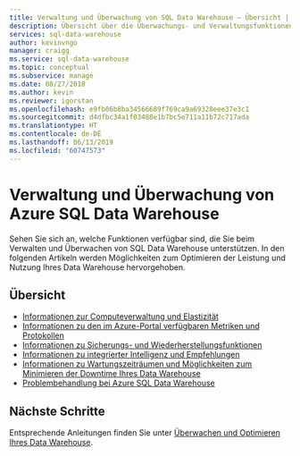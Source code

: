 ```yaml
---
title: Verwaltung und Überwachung von SQL Data Warehouse – Übersicht | Microsoft-Dokumentation
description: Übersicht über die Überwachungs- und Verwaltungsfunktionen für die Ressourcennutzung, Protokoll- und Abfrageaktivitäten, Empfehlungen und den Schutz von Daten (Sichern und Wiederherstellen).
services: sql-data-warehouse
author: kevinvngo
manager: craigg
ms.service: sql-data-warehouse
ms.topic: conceptual
ms.subservice: manage
ms.date: 08/27/2018
ms.author: kevin
ms.reviewer: igorstan
ms.openlocfilehash: e9fb06b8ba34566689f769ca9a69328eee37e3c1
ms.sourcegitcommit: d4dfbc34a1f03488e1b7bc5e711a11b72c717ada
ms.translationtype: HT
ms.contentlocale: de-DE
ms.lasthandoff: 06/13/2019
ms.locfileid: "60747573"
---
```

# <a name="manageability-and-monitoring-with-azure-sql-data-warehouse"></a>Verwaltung und Überwachung von Azure SQL Data Warehouse

Sehen Sie sich an, welche Funktionen verfügbar sind, die Sie beim Verwalten und Überwachen von SQL Data Warehouse unterstützen. In den folgenden Artikeln werden Möglichkeiten zum Optimieren der Leistung und Nutzung Ihres Data Warehouse hervorgehoben.

## <a name="overview"></a>Übersicht

* [Informationen zur Computeverwaltung und Elastizität][manage compute]
* [Informationen zu den im Azure-Portal verfügbaren Metriken und Protokollen][resource utilization]
* [Informationen zu Sicherungs- und Wiederherstellungsfunktionen][data protection]
* [Informationen zu integrierter Intelligenz und Empfehlungen][recommendations]
* [Informationen zu Wartungszeiträumen und Möglichkeiten zum Minimieren der Downtime Ihres Data Warehouse][maintenance]
* [Problembehandlung bei Azure SQL Data Warehouse][troubleshoot]


## <a name="next-steps"></a>Nächste Schritte
Entsprechende Anleitungen finden Sie unter [Überwachen und Optimieren Ihres Data Warehouse](sql-data-warehouse-manage-monitor.md).

<!--Image references-->

<!--Article references-->
[manage compute]: ./sql-data-warehouse-manage-compute-overview.md
[resource utilization]: ./sql-data-warehouse-concept-resource-utilization-query-activity.md
[data protection]: ./backup-and-restore.md
[recommendations]: ./sql-data-warehouse-concept-recommendations.md
[maintenance]: ./service-maintenance.md
[troubleshoot]: ./sql-data-warehouse-troubleshoot.md
